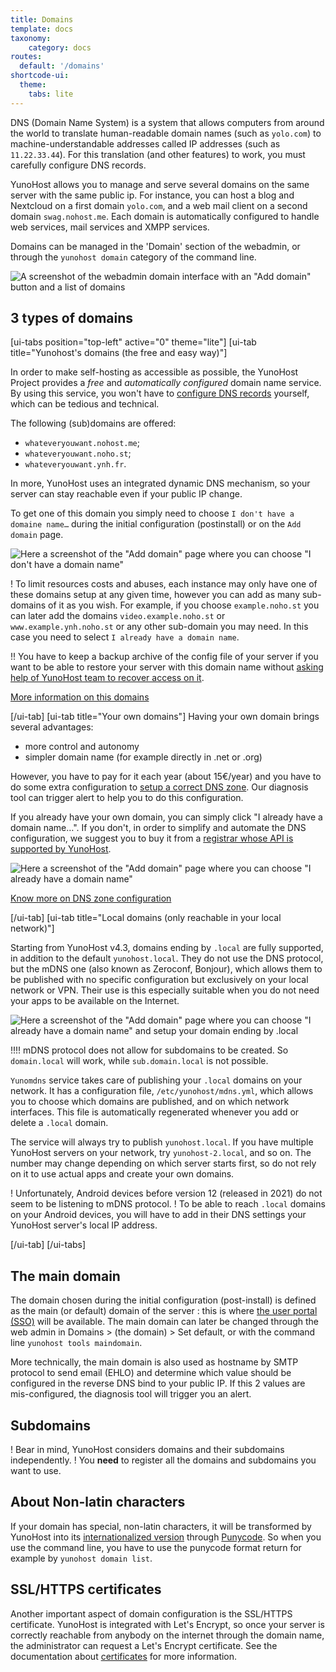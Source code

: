 ```yaml
---
title: Domains
template: docs
taxonomy:
    category: docs
routes:
  default: '/domains'
shortcode-ui:
  theme:
    tabs: lite
---
```


DNS (Domain Name System) is a system that allows computers from around the world to translate human-readable domain names (such as `yolo.com`) to machine-understandable addresses called IP addresses (such as `11.22.33.44`). For this translation (and other features) to work, you must carefully configure DNS records.

YunoHost allows you to manage and serve several domains on the same server with the same public ip. For instance, you can host a blog and Nextcloud on a first domain `yolo.com`, and a web mail client on a second domain `swag.nohost.me`. Each domain is automatically configured to handle web services, mail services and XMPP services.

Domains can be managed in the 'Domain' section of the webadmin, or through the `yunohost domain` category of the command line.

![A screenshot of the webadmin domain interface with an "Add domain" button and a list of domains](image://webadmin_domain.png)

## 3 types of domains

[ui-tabs position="top-left" active="0" theme="lite"]
[ui-tab title="Yunohost's domains (the free and easy way)"]

In order to make self-hosting as accessible as possible, the YunoHost Project provides a *free* and *automatically configured* domain name service. By using this service, you won't have to [configure DNS records](/dns_config) yourself, which can be tedious and technical.

The following (sub)domains are offered:
- `whateveryouwant.nohost.me`;
- `whateveryouwant.noho.st`;
- `whateveryouwant.ynh.fr`.

In more, YunoHost uses an integrated dynamic DNS mechanism, so your server can stay reachable even if your public IP change.

To get one of this domain you simply need to choose `I don't have a domaine name…` during the initial configuration (postinstall) or on the `Add domain` page.

![Here a screenshot of the "Add domain" page where you can choose "I don't have a domain name"](image://webadmin_dyndns.png)

! To limit resources costs and abuses, each instance may only have one of these domains setup at any given time, however you can add as many sub-domains of it as you wish. For example, if you choose `example.noho.st` you can later add the domains `video.example.noho.st` or `www.example.ynh.noho.st` or any other sub-domain you may need. In this case you need to select `I already have a domain name`.

!! You have to keep a backup archive of the config file of your server if you want to be able to restore your server with this domain name without [asking help of YunoHost team to recover access on it](https://forum.yunohost.org/t/nohost-domain-recovery-suppression-de-domaine-en-nohost-me-noho-st-et-ynh-fr/442).

[More information on this domains](/dns_nohost_me)

[/ui-tab]
[ui-tab title="Your own domains"]
Having your own domain brings several advantages:

 * more control and autonomy
 * simpler domain name (for example directly in .net or .org)

However, you have to pay for it each year (about 15€/year) and you have to do some extra configuration to [setup a correct DNS zone](/dns_config). Our diagnosis tool can trigger alert to help you to do this configuration.

If you already have your own domain, you can simply click "I already have a domain name…". If you don't, in order to simplify and automate the DNS configuration, we suggest you to buy it from a [registrar whose API is supported by YunoHost](/providers/registrar). 

![Here a screenshot of the "Add domain" page where you can choose "I already have a domain name"](image://webadmin_domain_owndomain.png)


[Know more on DNS zone configuration](/dns_config)


[/ui-tab]
[ui-tab title="Local domains (only reachable in your local network)"]

Starting from YunoHost v4.3, domains ending by `.local` are fully supported, in addition to the default `yunohost.local`.
They do not use the DNS protocol, but the mDNS one (also known as Zeroconf, Bonjour), which allows them to be published with no specific configuration but exclusively on your local network or VPN.
Their use is this especially suitable when you do not need your apps to be available on the Internet.

![Here a screenshot of the "Add domain" page where you can choose "I already have a domain name" and setup your domain ending by .local](image://webadmin_domain_local.png)

!!!! mDNS protocol does not allow for subdomains to be created. So `domain.local` will work, while `sub.domain.local` is not possible.

`Yunomdns` service takes care of publishing your `.local` domains on your network.
It has a configuration file, `/etc/yunohost/mdns.yml`, which allows you to choose which domains are published, and on which network interfaces.
This file is automatically regenerated whenever you add or delete a `.local` domain.

The service will always try to publish `yunohost.local`. If you have multiple YunoHost servers on your network, try `yunohost-2.local`, and so on.
The number may change depending on which server starts first, so do not rely on it to use actual apps and create your own domains.

! Unfortunately, Android devices before version 12 (released in 2021) do not seem to be listening to mDNS protocol.
! To be able to reach `.local` domains on your Android devices, you will have to add in their DNS settings your YunoHost server's local IP address.


[/ui-tab]
[/ui-tabs]

## The main domain
The domain chosen during the initial configuration (post-install) is defined as the main (or default) domain of the server : this is where [the user portal (SSO)](/users) will be available. The main domain can later be changed through the web admin in Domains > (the domain) > Set default, or with the command line `yunohost tools maindomain`.

More technically, the main domain is also used as hostname by SMTP protocol to send email (EHLO) and determine which value should be configured in the reverse DNS bind to your public IP. If this 2 values are mis-configured, the diagnosis tool will trigger you an alert.

## Subdomains

! Bear in mind, YunoHost considers domains and their subdomains independently.
! You **need** to register all the domains and subdomains you want to use.

## About Non-latin characters

If your domain has special, non-latin characters, it will be transformed by YunoHost into its [internationalized version](https://en.wikipedia.org/wiki/Internationalized_domain_name) through [Punycode](https://en.wikipedia.org/wiki/Punycode). So when you use the command line, you have to use the punycode format return for example by `yunohost domain list`.


## SSL/HTTPS certificates

Another important aspect of domain configuration is the SSL/HTTPS certificate. YunoHost is integrated with Let's Encrypt, so once your server is correctly reachable from anybody on the internet through the domain name, the administrator can request a Let's Encrypt certificate. See the documentation about [certificates](/certificate) for more information.
